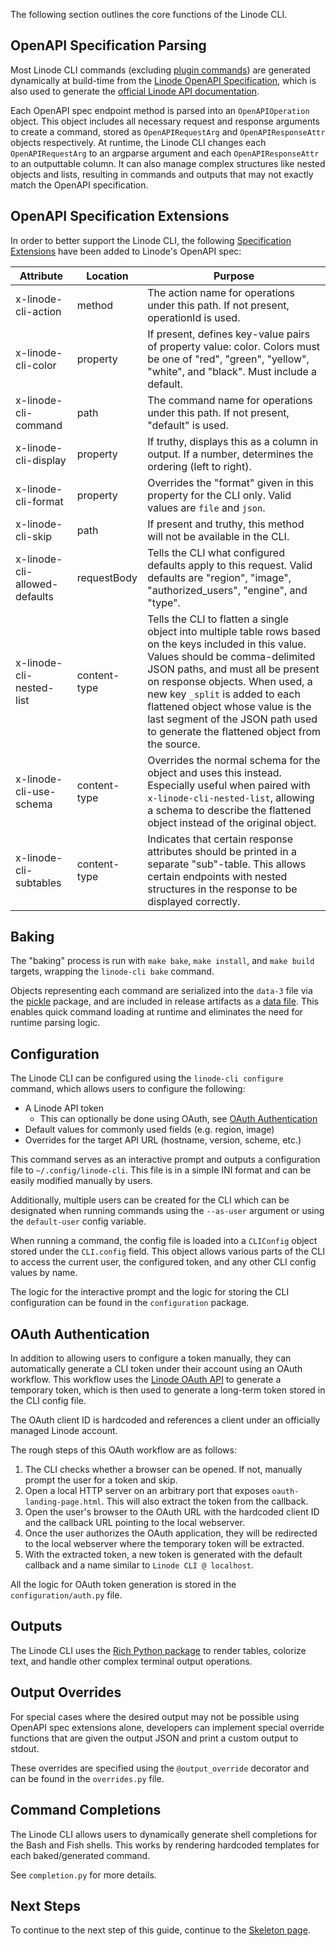 The following section outlines the core functions of the Linode CLI.

## OpenAPI Specification Parsing

Most Linode CLI commands (excluding [plugin commands](https://github.com/linode/linode-cli/tree/dev/linodecli/plugins)) 
are generated dynamically at build-time from the [Linode OpenAPI Specification](https://github.com/linode/linode-api-docs),
which is also used to generate the [official Linode API documentation](https://www.linode.com/docs/api/). 

Each OpenAPI spec endpoint method is parsed into an `OpenAPIOperation` object. 
This object includes all necessary request and response arguments to create a command, 
stored as `OpenAPIRequestArg` and `OpenAPIResponseAttr` objects respectively. 
At runtime, the Linode CLI changes each `OpenAPIRequestArg` to an argparse argument and 
each `OpenAPIResponseAttr` to an outputtable column. It can also manage complex structures like 
nested objects and lists, resulting in commands and outputs that may not 
exactly match the OpenAPI specification.

## OpenAPI Specification Extensions

In order to better support the Linode CLI, the following [Specification Extensions](https://github.com/OAI/OpenAPI-Specification/blob/main/versions/3.0.1.md#specificationExtensions) have been added to Linode's OpenAPI spec:

| Attribute | Location | Purpose |
| --- | --- | --- |
| x-linode-cli-action | method | The action name for operations under this path. If not present, operationId is used. |
| x-linode-cli-color | property | If present, defines key-value pairs of property value: color.  Colors must be one of "red", "green", "yellow", "white", and "black".  Must include a default. |
| x-linode-cli-command | path | The command name for operations under this path. If not present, "default" is used. |
| x-linode-cli-display | property | If truthy, displays this as a column in output.  If a number, determines the ordering (left to right). |
| x-linode-cli-format | property | Overrides the "format" given in this property for the CLI only.  Valid values are `file` and `json`. |
| x-linode-cli-skip | path | If present and truthy, this method will not be available in the CLI. |
| x-linode-cli-allowed-defaults| requestBody | Tells the CLI what configured defaults apply to this request. Valid defaults are "region", "image", "authorized_users", "engine", and "type". |
| x-linode-cli-nested-list | content-type| Tells the CLI to flatten a single object into multiple table rows based on the keys included in this value.  Values should be comma-delimited JSON paths, and must all be present on response objects. When used, a new key `_split` is added to each flattened object whose value is the last segment of the JSON path used to generate the flattened object from the source. |
| x-linode-cli-use-schema | content-type| Overrides the normal schema for the object and uses this instead. Especially useful when paired with ``x-linode-cli-nested-list``, allowing a schema to describe the flattened object instead of the original object. |
| x-linode-cli-subtables | content-type| Indicates that certain response attributes should be printed in a separate "sub"-table. This allows certain endpoints with nested structures in the response to be displayed correctly. |

## Baking

The "baking" process is run with `make bake`, `make install`, and `make build` targets, 
wrapping the `linode-cli bake` command.

Objects representing each command are serialized into the `data-3` file via the [pickle](https://docs.python.org/3/library/pickle.html) 
package, and are included in release artifacts as a [data file](https://setuptools.pypa.io/en/latest/userguide/datafiles.html). 
This enables quick command loading at runtime and eliminates the need for runtime parsing logic.

## Configuration

The Linode CLI can be configured using the `linode-cli configure` command, which allows users to
configure the following:

- A Linode API token
  - This can optionally be done using OAuth, see [OAuth Authentication](#oauth-authentication)
- Default values for commonly used fields (e.g. region, image)
- Overrides for the target API URL (hostname, version, scheme, etc.)

This command serves as an interactive prompt and outputs a configuration file to `~/.config/linode-cli`.
This file is in a simple INI format and can be easily modified manually by users.

Additionally, multiple users can be created for the CLI which can be designated when running commands using the `--as-user` argument
or using the `default-user` config variable.

When running a command, the config file is loaded into a `CLIConfig` object stored under the `CLI.config` field. 
This object allows various parts of the CLI to access the current user, the configured token, and any other CLI config values by name.

The logic for the interactive prompt and the logic for storing the CLI configuration can be found in the
`configuration` package. 

## OAuth Authentication

In addition to allowing users to configure a token manually, they can automatically generate a CLI token under their account using
an OAuth workflow. This workflow uses the [Linode OAuth API](https://www.linode.com/docs/api/#oauth) to generate a temporary token,
which is then used to generate a long-term token stored in the CLI config file.

The OAuth client ID is hardcoded and references a client under an officially managed Linode account.

The rough steps of this OAuth workflow are as follows:

1. The CLI checks whether a browser can be opened. If not, manually prompt the user for a token and skip.
2. Open a local HTTP server on an arbitrary port that exposes `oauth-landing-page.html`. This will also extract the token from the callback.
3. Open the user's browser to the OAuth URL with the hardcoded client ID and the callback URL pointing to the local webserver.
4. Once the user authorizes the OAuth application, they will be redirected to the local webserver where the temporary token will be extracted.
5. With the extracted token, a new token is generated with the default callback and a name similar to `Linode CLI @ localhost`.

All the logic for OAuth token generation is stored in the `configuration/auth.py` file.

## Outputs

The Linode CLI uses the [Rich Python package](https://rich.readthedocs.io/en/latest/) to render tables, colorize text,
and handle other complex terminal output operations.

## Output Overrides

For special cases where the desired output may not be possible using OpenAPI spec extensions alone, developers
can implement special override functions that are given the output JSON and print a custom output to stdout.

These overrides are specified using the `@output_override` decorator and can be found in the `overrides.py` file.

## Command Completions

The Linode CLI allows users to dynamically generate shell completions for the Bash and Fish shells.
This works by rendering hardcoded templates for each baked/generated command. 

See `completion.py` for more details.

## Next Steps

To continue to the next step of this guide, continue to the [Skeleton page](./Development%20-%20Skeleton).
